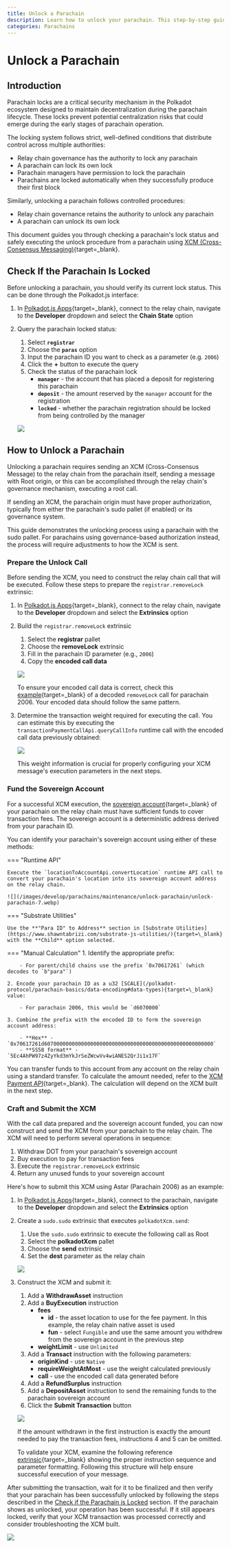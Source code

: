 ```yaml
---
title: Unlock a Parachain
description: Learn how to unlock your parachain. This step-by-step guide covers verifying lock status, preparing calls, and executing the unlock process.
categories: Parachains
---
```


# Unlock a Parachain

## Introduction

Parachain locks are a critical security mechanism in the Polkadot ecosystem designed to maintain decentralization during the parachain lifecycle. These locks prevent potential centralization risks that could emerge during the early stages of parachain operation.

The locking system follows strict, well-defined conditions that distribute control across multiple authorities:

- Relay chain governance has the authority to lock any parachain
- A parachain can lock its own lock
- Parachain managers have permission to lock the parachain
- Parachains are locked automatically when they successfully produce their first block

Similarly, unlocking a parachain follows controlled procedures:

- Relay chain governance retains the authority to unlock any parachain
- A parachain can unlock its own lock

This document guides you through checking a parachain's lock status and safely executing the unlock procedure from a parachain using [XCM (Cross-Consensus Messaging)](/develop/interoperability/intro-to-xcm/){target=\_blank}.

## Check If the Parachain Is Locked

Before unlocking a parachain, you should verify its current lock status. This can be done through the Polkadot.js interface:

1. In [Polkadot.js Apps](https://polkadot.js.org/apps/#/explorer){target=\_blank}, connect to the relay chain, navigate to the **Developer** dropdown and select the **Chain State** option

2. Query the parachain locked status:
    1. Select **`registrar`**
    2. Choose the **`paras`** option
    3. Input the parachain ID you want to check as a parameter (e.g. `2006`)
    4. Click the **+** button to execute the query
    5. Check the status of the parachain lock
        - **`manager`** - the account that has placed a deposit for registering this parachain
        - **`deposit`** - the amount reserved by the `manager` account for the registration
        - **`locked`** - whether the parachain registration should be locked from being controlled by the manager

    ![](/images/develop/parachains/maintenance/unlock-parachain/unlock-parachain-1.webp)

## How to Unlock a Parachain

Unlocking a parachain requires sending an XCM (Cross-Consensus Message) to the relay chain from the parachain itself, sending a message with Root origin, or this can be accomplished through the relay chain's governance mechanism, executing a root call.

If sending an XCM, the parachain origin must have proper authorization, typically from either the parachain's sudo pallet (if enabled) or its governance system.

This guide demonstrates the unlocking process using a parachain with the sudo pallet. For parachains using governance-based authorization instead, the process will require adjustments to how the XCM is sent.

### Prepare the Unlock Call

Before sending the XCM, you need to construct the relay chain call that will be executed. Follow these steps to prepare the `registrar.removeLock` extrinsic:

1. In [Polkadot.js Apps](https://polkadot.js.org/apps/#/explorer){target=\_blank}, connect to the relay chain, navigate to the **Developer** dropdown and select the **Extrinsics** option

2. Build the `registrar.removeLock` extrinsic
    1. Select the **registrar** pallet
    2. Choose the **removeLock** extrinsic
    3. Fill in the parachain ID parameter (e.g., `2006`)
    4. Copy the **encoded call data**

    ![](/images/develop/parachains/maintenance/unlock-parachain/unlock-parachain-2.webp)

    To ensure your encoded call data is correct, check this [example](https://polkadot.js.org/apps/?rpc=wss%3A%2F%2Fdot-rpc.stakeworld.io#/extrinsics/decode/0x4604d6070000){target=\_blank} of a decoded `removeLock` call for parachain 2006. Your encoded data should follow the same pattern.

3. Determine the transaction weight required for executing the call. You can estimate this by executing the `transactionPaymentCallApi.queryCallInfo` runtime call with the encoded call data previously obtained:

    ![](/images/develop/parachains/maintenance/unlock-parachain/unlock-parachain-3.webp)

    This weight information is crucial for properly configuring your XCM message's execution parameters in the next steps.

### Fund the Sovereign Account

For a successful XCM execution, the [sovereign account](https://github.com/polkadot-fellows/xcm-format/blob/10726875bd3016c5e528c85ed6e82415e4b847d7/README.md?plain=1#L50){target=\_blank} of your parachain on the relay chain must have sufficient funds to cover transaction fees. The sovereign account is a deterministic address derived from your parachain ID.

You can identify your parachain's sovereign account using either of these methods:

=== "Runtime API"

    Execute the `locationToAccountApi.convertLocation` runtime API call to convert your parachain's location into its sovereign account address on the relay chain.

    ![](/images/develop/parachains/maintenance/unlock-parachain/unlock-parachain-7.webp)

=== "Substrate Utilities"

    Use the **"Para ID" to Address** section in [Substrate Utilities](https://www.shawntabrizi.com/substrate-js-utilities/){target=\_blank} with the **Child** option selected.

=== "Manual Calculation"
    1. Identify the appropriate prefix:

        - For parent/child chains use the prefix `0x70617261` (which decodes to `b"para"`)
         
    2. Encode your parachain ID as a u32 [SCALE](/polkadot-protocol/parachain-basics/data-encoding#data-types){target=\_blank} value:

        - For parachain 2006, this would be `d6070000`

    3. Combine the prefix with the encoded ID to form the sovereign account address:

        - **Hex** - `0x70617261d6070000000000000000000000000000000000000000000000000000`
        - **SS58 format** - `5Ec4AhPW97z4ZyYkd3mYkJrSeZWcwVv4wiANES2QrJi1x17F`

You can transfer funds to this account from any account on the relay chain using a standard transfer. To calculate the amount needed, refer to the [XCM Payment API](/develop/interoperability/xcm-runtime-apis/#xcm-payment-api){target=\_blank}. The calculation will depend on the XCM built in the next step.

### Craft and Submit the XCM

With the call data prepared and the sovereign account funded, you can now construct and send the XCM from your parachain to the relay chain. The XCM will need to perform several operations in sequence:

1. Withdraw DOT from your parachain's sovereign account
2. Buy execution to pay for transaction fees
3. Execute the `registrar.removeLock` extrinsic
4. Return any unused funds to your sovereign account

Here's how to submit this XCM using Astar (Parachain 2006) as an example:

1. In [Polkadot.js Apps](https://polkadot.js.org/apps/#/explorer){target=\_blank}, connect to the parachain, navigate to the **Developer** dropdown and select the **Extrinsics** option

2. Create a `sudo.sudo` extrinsic that executes `polkadotXcm.send`:
    1. Use the `sudo.sudo` extrinsic to execute the following call as Root
    2. Select the **polkadotXcm** pallet
    3. Choose the **send** extrinsic
    4. Set the **dest** parameter as the relay chain

    ![](/images/develop/parachains/maintenance/unlock-parachain/unlock-parachain-4.webp)

3. Construct the XCM and submit it:
    1. Add a **WithdrawAsset** instruction
    2. Add a **BuyExecution** instruction
        - **fees**
            - **id** - the asset location to use for the fee payment. In this example, the relay chain native asset is used
            - **fun** - select `Fungible` and use the same amount you withdrew from the sovereign account in the previous step
        - **weightLimit** - use `Unlimited`
    3. Add a **Transact** instruction with the following parameters:
        - **originKind** - use `Native`
        - **requireWeightAtMost** - use the weight calculated previously
        - **call** - use the encoded call data generated before
    4. Add a **RefundSurplus** instruction
    5. Add a **DepositAsset** instruction to send the remaining funds to the parachain sovereign account
    6. Click the **Submit Transaction** button

    ![](/images/develop/parachains/maintenance/unlock-parachain/unlock-parachain-5.webp)

    If the amount withdrawn in the first instruction is exactly the amount needed to pay the transaction fees, instructions 4 and 5 can be omitted.

    To validate your XCM, examine the following reference [extrinsic](https://polkadot.js.org/apps/?rpc=wss%3A%2F%2Fastar.public.curie.radiumblock.co%2Fws#/extrinsics/decode/0x63003300040100041400040000000700e40b5402130000000700e40b540200060042d3c91800184604d6070000140d0100000100591f){target=_blank} showing the proper instruction sequence and parameter formatting. Following this structure will help ensure successful execution of your message.

After submitting the transaction, wait for it to be finalized and then verify that your parachain has been successfully unlocked by following the steps described in the [Check if the Parachain is Locked](#check-if-the-parachain-is-locked) section. If the parachain shows as unlocked, your operation has been successful. If it still appears locked, verify that your XCM transaction was processed correctly and consider troubleshooting the XCM built.

![](/images/develop/parachains/maintenance/unlock-parachain/unlock-parachain-6.webp)